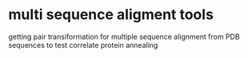 # multi sequence aligment tools
getting pair transiformation for multiple sequence alignment from PDB sequences to test correlate protein annealing
